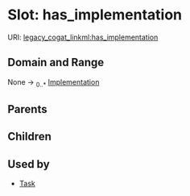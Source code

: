 
# Slot: has_implementation



URI: [legacy_cogat_linkml:has_implementation](https://w3id.org/rwblair/legacy-cogat-linkml/has_implementation)


## Domain and Range

None &#8594;  <sub>0..\*</sub> [Implementation](Implementation.md)

## Parents


## Children


## Used by

 * [Task](Task.md)
